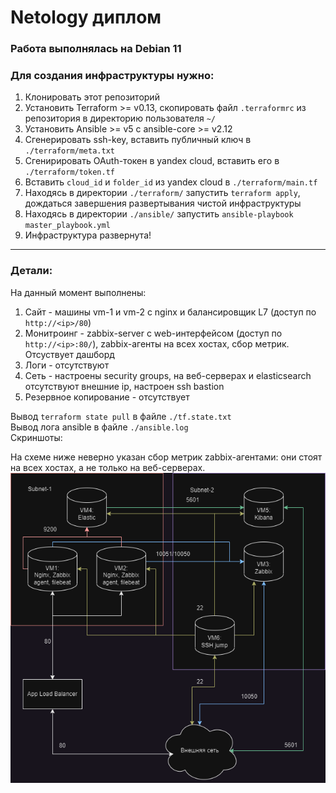 # Netology диплом
  
### Работа выполнялась на Debian 11  
  
### Для создания инфраструктуры нужно:
1. Клонировать этот репозиторий
2. Установить Terraform >= v0.13, скопировать файл `.terraformrc` из репозитория в директорию пользователя `~/`
3. Установить Ansible >= v5 c ansible-core >= v2.12
4. Сгенерировать ssh-key, вставить публичный ключ в `./terraform/meta.txt`
5. Сгенирировать OAuth-токен в yandex cloud, вставить его в `./terraform/token.tf`
6. Вставить `cloud_id` и `folder_id` из yandex cloud в `./terraform/main.tf`
7. Находясь в директории `./terraform/` запустить `terraform apply`, дождаться завершения развертывания чистой инфраструктуры
8. Находясь в директории `./ansible/` запустить `ansible-playbook master_playbook.yml`
9. Инфраструктура развернута!
---
### Детали:
На данный момент выполнены:
1. Сайт - машины vm-1 и vm-2 с nginx и балансировщик L7 (доступ по `http://<ip>/80`)
2. Монитроинг - zabbix-server с web-интерфейсом (доступ по `http://<ip>:80/`), zabbix-агенты на всех хостах, сбор метрик. Отсуствует дашборд
3. Логи - отсутствуют
4. Сеть - настроены security groups, на веб-серверах и elasticsearch отсутствуют внешние ip, настроен ssh bastion
5. Резервное копирование - отсутствует

Вывод `terraform state pull` в файле `./tf.state.txt`  
Вывод лога ansible в файле `./ansible.log`  
Скриншоты:



На схеме ниже неверно указан сбор метрик zabbix-агентами: они стоят на всех хостах, а не только на веб-серверах.  
![image](https://github.com/Maxterx10/Netology_diplom/blob/main/Infrastructure_scheme.drawio.png?raw=true)


